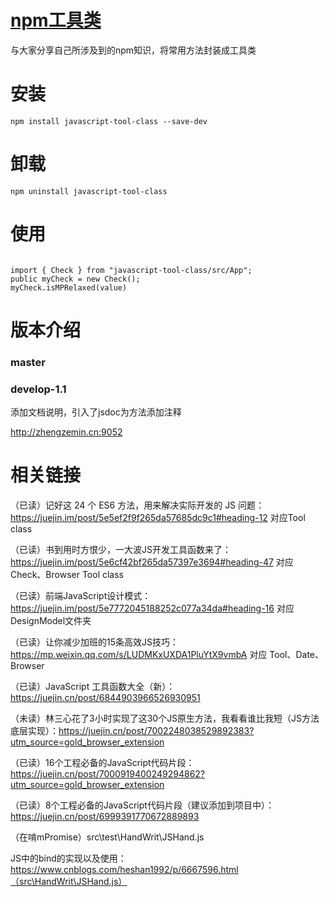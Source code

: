 # [npm工具类](https://www.npmjs.com/package/javascript-tool-class)

与大家分享自己所涉及到的npm知识，将常用方法封装成工具类

# 安装
`npm install javascript-tool-class --save-dev`

# 卸载
`npm uninstall javascript-tool-class`

# 使用
```

import { Check } from "javascript-tool-class/src/App";
public myCheck = new Check();
myCheck.isMPRelaxed(value)
```

# 版本介绍

### master

### develop-1.1

添加文档说明，引入了jsdoc为方法添加注释

http://zhengzemin.cn:9052








# 相关链接

（已读）记好这 24 个 ES6 方法，用来解决实际开发的 JS 问题：https://juejin.im/post/5e5ef2f9f265da57685dc9c1#heading-12  对应Tool class

（已读）书到用时方恨少，一大波JS开发工具函数来了：https://juejin.im/post/5e6cf42bf265da57397e3694#heading-47    对应Check、Browser Tool class

（已读）前端JavaScript设计模式：https://juejin.im/post/5e7772045188252c077a34da#heading-16  对应DesignModel文件夹

（已读）让你减少加班的15条高效JS技巧：https://mp.weixin.qq.com/s/LUDMKxUXDA1PluYtX9vmbA
对应 Tool、Date、Browser

（已读）JavaScript 工具函数大全（新）：https://juejin.cn/post/6844903966526930951  

（未读）林三心花了3小时实现了这30个JS原生方法，我看看谁比我短（JS方法底层实现）：https://juejin.cn/post/7002248038529892383?utm_source=gold_browser_extension

（已读）16个工程必备的JavaScript代码片段：https://juejin.cn/post/7000919400249294862?utm_source=gold_browser_extension

（已读）8个工程必备的JavaScript代码片段（建议添加到项目中）：https://juejin.cn/post/6999391770672889893

（在啃mPromise）src\test\HandWrit\JSHand.js

JS中的bind的实现以及使用：https://www.cnblogs.com/heshan1992/p/6667596.html（src\HandWrit\JSHand.js）

